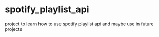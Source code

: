 # spotify_playlist_api
project to learn how to use spotify playlist api and maybe use in future projects
